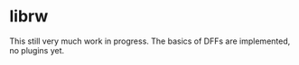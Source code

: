 librw
=====

This still very much work in progress.
The basics of DFFs are implemented, no plugins yet.
